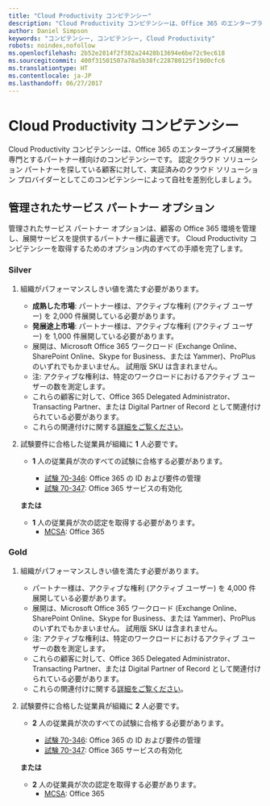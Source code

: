 ```yaml
---
title: "Cloud Productivity コンピテンシー"
description: "Cloud Productivity コンピテンシーは、Office 365 のエンタープライズ展開を専門とするパートナー様向けのコンピテンシーです。 認定クラウド ソリューション パートナーを探している顧客に対して、実証済みのクラウド ソリューション プロバイダーとしてこのコンピテンシーによって自社を差別化しましょう。"
author: Daniel Simpson
keywords: "コンピテンシー, コンピテンシー, Cloud Productivity"
robots: noindex,nofollow
ms.openlocfilehash: 2b52e2814f2f382a24428b13694e6be72c9ec618
ms.sourcegitcommit: 400f31501507a78a5b38fc228780125f19d0cfc6
ms.translationtype: HT
ms.contentlocale: ja-JP
ms.lasthandoff: 06/27/2017
---
```

# <a name="cloud-productivity-competency"></a>Cloud Productivity コンピテンシー

Cloud Productivity コンピテンシーは、Office 365 のエンタープライズ展開を専門とするパートナー様向けのコンピテンシーです。 認定クラウド ソリューション パートナーを探している顧客に対して、実証済みのクラウド ソリューション プロバイダーとしてこのコンピテンシーによって自社を差別化しましょう。

## <a name="managed-service-partner-option"></a>管理されたサービス パートナー オプション
管理されたサービス パートナー オプションは、顧客の Office 365 環境を管理し、展開サービスを提供するパートナー様に最適です。 Cloud Productivity コンピテンシーを取得するためのオプション内のすべての手順を完了します。
### <a name="silver"></a>Silver
1.  組織がパフォーマンスしきい値を満たす必要があります。
    - **成熟した市場**: パートナー様は、アクティブな権利 (アクティブ ユーザー) を 2,000 件展開している必要があります。
    - **発展途上市場**: パートナー様は、アクティブな権利 (アクティブ ユーザー) を 1,000 件展開している必要があります。
    - 展開は、Microsoft Office 365 ワークロード (Exchange Online、SharePoint Online、Skype for Business、または Yammer)、ProPlus のいずれでもかまいません。 試用版 SKU は含まれません。     
    - 注: アクティブな権利は、特定のワークロードにおけるアクティブ ユーザーの数を測定します。 
    - これらの顧客に対して、Office 365 Delegated Administrator、Transacting Partner、または Digital Partner of Record として関連付けられている必要があります。
    - これらの関連付けに関する[詳細をご覧ください](https://partner.microsoft.com/en-us/membership/digital-partner-of-record)。

2. 試験要件に合格した従業員が組織に **1** 人必要です。

    - **1** 人の従業員が次のすべての試験に合格する必要があります。

        - [試験 70-346](https://www.microsoft.com/en-us/learning/exam-70-346.aspx): Office 365 の ID および要件の管理  
        - [試験 70-347](https://www.microsoft.com/en-us/learning/exam-70-347.aspx): Office 365 サービスの有効化
    
    **または**

    - **1** 人の従業員が次の認定を取得する必要があります。  
        - [MCSA](https://www.microsoft.com/en-us/learning/mcsa-office365-certification.aspx): Office 365

### <a name="gold"></a>Gold

1.  組織がパフォーマンスしきい値を満たす必要があります。 

    - パートナー様は、アクティブな権利 (アクティブ ユーザー) を 4,000 件展開している必要があります。
    - 展開は、Microsoft Office 365 ワークロード (Exchange Online、SharePoint Online、Skype for Business、または Yammer)、ProPlus のいずれでもかまいません。 試用版 SKU は含まれません。
    - 注: アクティブな権利は、特定のワークロードにおけるアクティブ ユーザーの数を測定します。
    - これらの顧客に対して、Office 365 Delegated Administrator、Transacting Partner、または Digital Partner of Record として関連付けられている必要があります。
    - これらの関連付けに関する[詳細をご覧ください](https://partner.microsoft.com/en-us/membership/digital-partner-of-record)。

2.  試験要件に合格した従業員が組織に **2** 人必要です。

    - **2** 人の従業員が次のすべての試験に合格する必要があります。

        - [試験 70-346](https://www.microsoft.com/en-us/learning/exam-70-346.aspx): Office 365 の ID および要件の管理  
        - [試験 70-347](https://www.microsoft.com/en-us/learning/exam-70-347.aspx): Office 365 サービスの有効化
        
    **または**
    
    - **2** 人の従業員が次の認定を取得する必要があります。
        - [MCSA](https://www.microsoft.com/en-us/learning/mcsa-office365-certification.aspx): Office 365





